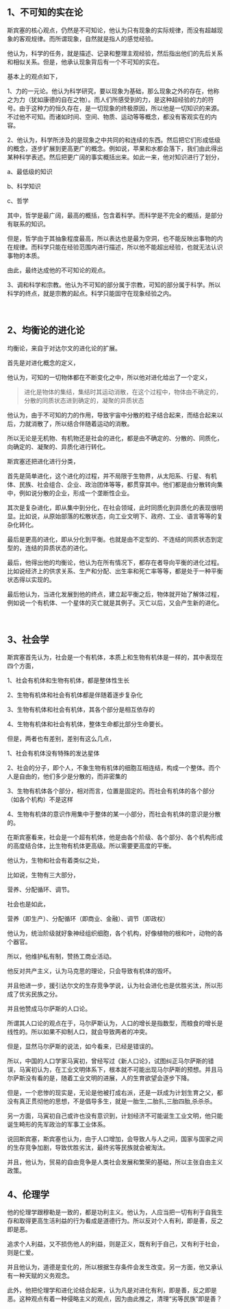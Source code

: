 <h2>1、不可知的实在论</h2><p>斯宾塞的核心观点，仍然是不可知论，他认为只有现象的实际规律，而没有超越现象的客观规律。而所谓现象，自然就是指人的感觉经验。</p><p>他认为，科学的任务，就是描述、记录和整理主观经验，然后指出他们的先后关系和相似关系。但是，他承认现象背后有一个不可知的实在。</p><p>基本上的观点如下，</p><p>1、力的一元论。他认为科学研究，要以现象为基础，那么现象之外的存在，他称之为力（犹如康德的自在之物）。而人们所感受到的力，是这种超经验的力的符号。由于这种力的恒久存在，是一切现象的终极原因，所以他是一切知识的来源。不过他不可知。而诸如时间、空间、物质、运动等等概念，都没有客观实在的内容。</p><p>2、他认为，科学所涉及的是现象之中共同的和连续的东西。然后把它们形成低级的概念，逐步扩展到更高更广的概念。例如说，苹果和水都会落下，我们由此得出某种科学表述。然后把更广阔的事实概括出来。如此一来，他对知识进行了划分，</p><p>a、最低级的知识</p><p>b、科学知识</p><p>c、哲学</p><p>其中，哲学是最广阔，最高的概括，包含着科学。而科学是不完全的概括，是部分有联系的知识。</p><p>但是，哲学由于其抽象程度最高，所以表达也是最为空洞，也不能反映出事物的内在规律。而科学只能在经验范围内进行描述，所以他不能超出经验，也就无法认识事物的本质。</p><p>由此，最终达成他的不可知论的观点。</p><p>3、调和科学和宗教。他认为不可知的部分属于宗教，可知的部分属于科学。所以科学的终点，就是宗教的起点。科学只能固守在现象经验之内。</p><p><br></p><h2>2、均衡论的进化论</h2><p>均衡论，来自于对达尔文的进化论的扩展。</p><p>首先是对进化概念的定义，</p><p>他认为，可知的一切物体都在不断变化之中，所以他对进化给出了一个定义，</p><blockquote>进化是物体的集结，集结时其运动消散，在这个过程中，物体由不确定的，分散的同质状态进到确定的，凝聚的异质状态</blockquote><p>他认为，由于不可知的力的作用，导致宇宙中分散的粒子结合起来，而结合起来以后，力就消散了，所以结合伴随着运动的消散。</p><p>所以无论是无机物、有机物还是社会的进化，都是由不确定的、分散的、同质化，向确定的、凝聚的、异质化进行转化。</p><p>斯宾塞还把进化进行分类，</p><p>首先是简单进化，这个进化的过程，并不局限于生物界，从太阳系、行星、有机体、民族、社会组合、企业、政治团体等等，都贯穿其中。他们都是由分散转向集中，例如说分散的企业，形成一个垄断性企业。</p><p>其次是复杂进化，即从集中到分化，在社会领域，此时同质化到异质化的表现很明显。比如说，从原始部落的松散状态，向工业文明下、政府、工业、语言等等的复杂化转化。</p><p>最后是更高的进化，即从分化到平衡。也就是由不定型的、不连结的同质状态到定型的，连结的异质状态的进化。</p><p>最后，他得出他的均衡论，他认为在所有情况下，都存在者导向平衡的进化过程。比如说经济上的供求关系、生产和分配、出生率和死亡率等等，都是处于一种平衡状态得以实现的。</p><p>最后他认为，当进化发展到他的终点，建立起平衡之后，物体就开始了解体过程，例如说一个有机体、一个星体的灭亡就是其例子。灭亡以后，又会产生新的进化。</p><p><br></p><h2>3、社会学</h2><p>斯宾塞首先认为，社会是一个有机体，本质上和生物有机体是一样的，其中表现在四个方面，</p><p>1、社会有机体和生物有机体，都是整体性生长</p><p>2、生物有机体和社会有机体都是伴随着逐步复杂化</p><p>3、生物有机体和社会有机体，其各个部分是相互依存的</p><p>4、生物有机体和社会有机体，整体生命都比部分生命要长。</p><p>但是，两者也有差别，差别有这么几点，</p><p>1、社会有机体没有特殊的发达星体</p><p>2、社会的分子，即个人，不象生物有机体的细胞互相连结，构成一个整体。而个人是自由的，他们多少是分散的，而非密集的</p><p>3、生物有机体各个部分，相对而言，位置是固定的。而社会有机体的各个部分（如各个机构）不是这样</p><p>4、生物有机体的意识作用集中于整体的某一小部分，而社会有机体的意识是分散的。</p><p>在斯宾塞看来，社会是一个超有机体，他是由各个阶级、各个部分、各个机构形成的高度结合体，比生物有机体更高级。所以需要更高度的平衡。</p><p>他认为，生物和社会有着类似之处，</p><p>比如说，生物有三大部分，</p><p>营养、分配循环、调节。</p><p>社会也是如此，</p><p>营养（即生产）、分配循环（即商业、金融）、调节（即政权）</p><p>他认为，统治阶级就好象神经组织细胞，各个机构，好像植物的根和叶，动物的各个器官。</p><p>所以，他维护私有制，赞扬工商业活动。</p><p>他反对共产主义，认为马克思的理论，只会导致有机体的毁坏。</p><p>并且他进一步，援引达尔文的生存竞争学说，认为社会进化也是优胜劣汰，所以形成了优劣民族之分。</p><p>并且他赞成马尔萨斯的人口论。</p><p>所谓其人口论的观点在于，马尔萨斯认为，人口的增长是指数型，而粮食的增长是线性的。所以如果不抑制人口，就会导致两者的冲突。</p><p>但是，显然马尔萨斯的说法，如今看来，已经是错误的。</p><p>所以，中国的人口学家马寅初，曾经写过《新人口论》，试图纠正马尔萨斯的错误，马寅初认为，在工业文明体系下，根本就不可能出现马尔萨斯的预想。并且马尔萨斯没有看的是，随着工业文明的进展，人的生育欲望会逐步下降。</p><p>但是，一个悲惨的现实是，无论是他被打成右派，还是一跃成为计划生育之父，都没有真正贯彻他的思想，不是倡导多生，就是一胎生,二胎扎,三胎四胎,杀杀杀。</p><p>另一方面，马寅初自己或许也没有意识到，计划经济不可能诞生工业文明，他只能诞生畸形的先军政治的军事工业体系。</p><p>说回斯宾塞，斯宾塞也认为，由于人口增加，会导致人与人之间，国家与国家之间的生存竞争加剧，导致优胜劣汰，最终劣等民族就会被淘汰。</p><p>并且，他认为，贸易的自由竞争是人类社会发展和繁荣的基础，所以主张自由主义政策。</p><h2>4、伦理学</h2><p>他的伦理学跟穆勒是一致的，都是功利主义。他认为，人应当把一切有利于自我生存和取得更高生活利益的行为看成是道德行为。所以反对个人有利，即是善，反之即是恶。</p><p>追求个人利益，又不损伤他人的利益，则是正义，既有利于自己，又有利于社会，则是仁爱。</p><p>并且他认为，道德是变化的，所以根据生存条件会发生改变。另一方面，他又承认有一种天赋的义务观念。</p><p>此外，他把伦理学和进化论结合起来，认为凡是对进化有利，即是善，反之即是恶。这种观点有着一种侵略主义的观点，因为由此推之，清理“劣等民族”即是善？</p><p></p><p></p><p></p>